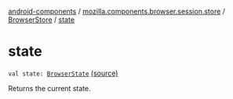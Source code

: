 [android-components](../../index.md) / [mozilla.components.browser.session.store](../index.md) / [BrowserStore](index.md) / [state](./state.md)

# state

`val state: `[`BrowserState`](../../mozilla.components.browser.session.state/-browser-state/index.md) [(source)](https://github.com/mozilla-mobile/android-components/blob/master/components/browser/state/src/main/java/mozilla/components/browser/session/store/BrowserStore.kt#L60)

Returns the current state.

